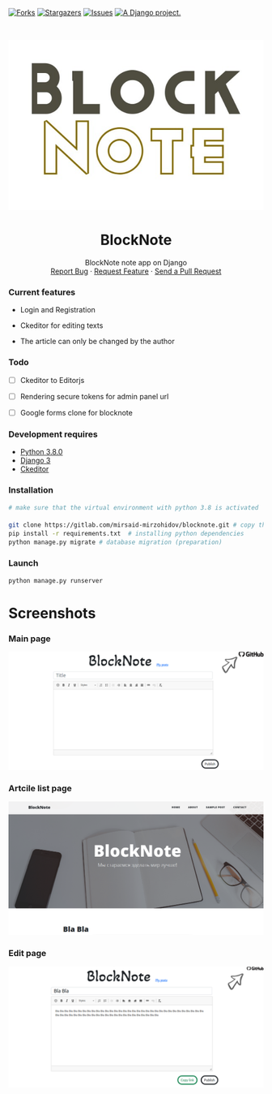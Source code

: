 [![Forks][forks-shield]][forks-url]
[![Stargazers][stars-shield]][stars-url]
[![Issues][issues-shield]][issues-url]
<a href="http://www.djangoproject.com/"><img src="https://www.djangoproject.com/m/img/badges/djangoproject120x25.gif" border="0" alt="A Django project." title="A Django project." height="28" /></a>



<!-- PROJECT LOGO -->
<br />
<p align="center">
  <a href="https://github.com/mirsaid-mirzohidov/blocknote/">
    <img src="./blocknote.jpg" alt="Header">
  </a>

  <h1 align="center">BlockNote</h1>

  <p align="center">
    BlockNote note app on Django
    <br />
    <a href="https://github.com/mirsaid-mirzohidov/blocknote/issues">Report Bug</a>
    ·
    <a href="https://github.com/mirsaid-mirzohidov/blocknote/issues">Request Feature</a>
    ·
    <a href="https://github.com/mirsaid-mirzohidov/blocknote/pulls">Send a Pull Request</a>
  </p>
</p>


### Current features

* Login and Registration

* Ckeditor for editing texts

* The article can only be changed by the author


### Todo

* [ ] Ckeditor to Editorjs

* [ ] Rendering secure tokens for admin panel url

* [ ] Google forms clone for blocknote


### Development requires

* [Python 3.8.0](https://www.python.org/downloads/release/python-380/)
* [Django 3](https://www.djangoproject.com/) 
* [Ckeditor](https://pypi.org/project/django-ckeditor/)  


### Installation
```sh
# make sure that the virtual environment with python 3.8 is activated

git clone https://gitlab.com/mirsaid-mirzohidov/blocknote.git # copy the project locally
pip install -r requirements.txt  # installing python dependencies
python manage.py migrate # database migration (preparation) 

```

### Launch
```sh
python manage.py runserver
```


# Screenshots

### Main page

<img src="./readme/img/screen1.png" alt="Main page">

### Artcile list page

<img src="./readme/img/screen2.png" alt="Article list">

### Edit page

<img src="./readme/img/screen3.png" alt="Edit page">




<!-- MARKDOWN LINKS & IMAGES -->
<!-- https://www.markdownguide.org/basic-syntax/#reference-style-links -->
[forks-shield]: https://img.shields.io/github/forks/mirsaid-mirzohidov/blocknote?style=for-the-badge
[forks-url]: https://github.com/mirsaid-mirzohidov/blocknote/network/members
[stars-shield]: https://img.shields.io/github/stars/mirsaid-mirzohidov/blocknote?style=for-the-badge
[stars-url]: https://github.com/mirsaid-mirzohidov/blocknote/stargazers
[issues-shield]: https://img.shields.io/github/issues/mirsaid-mirzohidov/blocknote?style=for-the-badge
[issues-url]: https://github.com/mirsaid-mirzohidov/blocknote/issues

